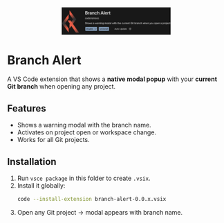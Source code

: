 <p align="center">
  <br />
  <a title="Learn more about Branch Alert" href="http://github.com/coderomeos/branch-alert"><img src="https://github.com/CodeRomeos/branch-alert/blob/main/images/detail-screenshot.png" alt="image preview" width="50%" /></a>
</p>

# Branch Alert

A VS Code extension that shows a **native modal popup** with your **current Git branch** when opening any project.

## Features

-   Shows a warning modal with the branch name.
-   Activates on project open or workspace change.
-   Works for all Git projects.

## Installation

1. Run `vsce package` in this folder to create `.vsix`.
2. Install it globally:
    ```bash
    code --install-extension branch-alert-0.0.x.vsix
    ```
3. Open any Git project → modal appears with branch name.

